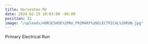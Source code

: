 ```yaml
---
title: Horseshoe RV
date: 2024-02-15 10:03:00 -06:00
position: 31
image: "/uploads/HORSESHOE%20RV_PRIMARY%20ELECTRICAL%20RUN.jpg"
---
```


Primary Electrical Run 